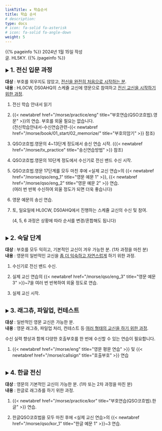 ```yaml
---
linkTitle: ★ 학습순서
title: 학습 순서
# description: 
type: docs
# icon: fa-solid fa-asterisk
# icon: fa-solid fa-angle-down
weight: 5
---
```


{{% pageinfo %}}
2024년 1월 15일 작성<br>
글. HL5KY.
{{% /pageinfo %}}


▶ <b><span style="font-size:140%">1. 전신 입문 과정</span></b>

<b>대상</b> : 부호를 외우지도 않았고, <u>전신을 완전히 처음으로 시작하는 분</u>.<br>
<b>내용</b> : HL0CW, DS0AHQ의 스케쥴 교신에 영문으로 참여하고 <u>전신 교신을 시작하기 위한 과정</u>.

1. 전신 학습 안내서 읽기

2. {{< newtabref href="/morse/practice/eng" title="부호연습(QSO코흐법).영문" >}}의 연습. 부호를 외울 필요는 없습니다.<br>
   (전신학습안내서-수신연습관련-{{< newtabref href="/morse/book/01_start/02_memorize/" title="부호의암기" >}} 참조)

3. QSO코흐법.영문의 4~13단계 정도에서 송신 연습 시작. ({{< newtabref href="/morse/tx_practice" title="송신연습방법" >}} 참조)

4. QSO코흐법.영문의 10단계 정도에서 수신기로 전신 밴드 수신 시작.

5. QSO코흐법.영문 17단계를 모두 마친 후에 <실제 교신 연습>의 {{< newtabref href="/morse/qso/eng_1" title="영문 예문 1" >}}, {{< newtabref href="/morse/qso/eng_2" title="영문 예문 2" >}} 연습.<br>
   (여러 번 반복 수신하여 외울 정도가 되면 더욱 좋습니다)

6. 영문 예문의 송신 연습.

7. 토, 일요일에 HL0CW, DS0AHQ에서 진행하는 스케쥴 교신의 수신 및 참여.

   (4, 5, 6 과정은 상황에 따라 순서를 변경/혼합해도 됩니다)
<br><br>

▶ <b><span style="font-size:140%">2. 숙달 단계</span></b>

<b>대상</b> : 부호를 모두 익히고, 기본적인 교신이 겨우 가능한 분. (1차 과정을 마친 분)<br>
<b>내용</b> : 영문의 일반적인 교신을 <u>좀 더 익숙하고 자연스럽게</u> 하기 위한 과정.

1. 수신기로 전신 밴드 수신.

2. 실제 교신 연습의 {{< newtabref href="/morse/qso/eng_3" title="영문 예문 3" >}}~7을 여러 번 반복하여 외울 정도로 연습.

3. 실제 교신 시작.
<br><br>

▶ <b><span style="font-size:140%">3. 래그츄, 파일업, 컨테스트</span></b>

<b>대상</b> : 일반적인 영문 교신은 가능한 분.<br>
<b>내용</b> : 영문 래그츄, 파일업 처리, 컨테스트 등 <u>여러 형태의 교신을 하기 위한 과정</u>.

수신 실력 향상과 함께 다양한 호출부호를 한 번에 수신할 수 있는 연습이 필요합니다.

1. {{< newtabref href="/morse/eng" title="영문 평문 연습" >}} 및 {{< newtabref href="/morse/callsign" title="호출부호" >}} 연습
<br><br>

▶ <b><span style="font-size:140%">4. 한글 전신</span></b>

<b>대상</b> : 영문의 기본적인 교신이 가능한 분. (1차 또는 2차 과정을 마친 분)<br>
<b>내용</b> : 한글로 래그츄를 하기 위한 과정.

1. {{< newtabref href="/morse/practice/kor" title="부호연습(QSO코흐법).한글" >}} 연습.

2. 한글QSO코흐법을 모두 마친 후에 <실제 교신 연습>의 {{< newtabref href="/morse/qso/kor_1" title="한글 예문 1" >}}~3 연습.



